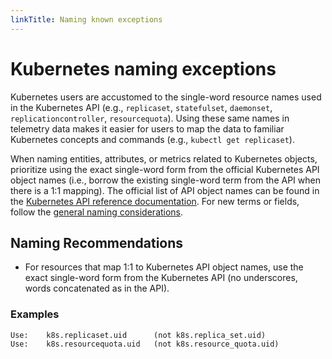 ```yaml
---
linkTitle: Naming known exceptions
---
```


# Kubernetes naming exceptions

Kubernetes users are accustomed to the single-word resource names used in the Kubernetes API (e.g., `replicaset`, `statefulset`, `daemonset`, `replicationcontroller`, `resourcequota`). Using these same names in telemetry data makes it easier for users to map the data to familiar Kubernetes concepts and commands (e.g., `kubectl get replicaset`).

When naming entities, attributes, or metrics related to Kubernetes objects, prioritize using the exact single-word form from the official Kubernetes API object names (i.e., borrow the existing single-word term from the API when there is a 1:1 mapping). The official list of API object names can be found in the [Kubernetes API reference documentation](https://kubernetes.io/docs/reference/generated/kubernetes-api/v1.33/). For new terms or fields, follow the [general naming considerations](../general/naming.md).

## Naming Recommendations

- For resources that map 1:1 to Kubernetes API object names, use the exact single-word form from the Kubernetes API (no underscores, words concatenated as in the API).

### Examples

```text
Use:    k8s.replicaset.uid      (not k8s.replica_set.uid)
Use:    k8s.resourcequota.uid   (not k8s.resource_quota.uid)
```
